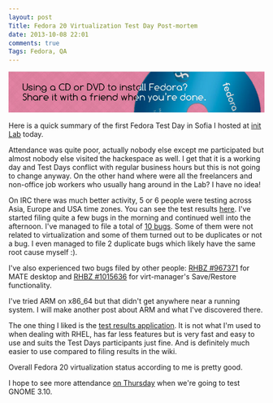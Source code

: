 ```yaml
---
layout: post
Title: Fedora 20 Virtualization Test Day Post-mortem
date: 2013-10-08 22:01
comments: true
Tags: Fedora, QA
---
```


!["Fedora 20 banner"](/images/fedora/fedora20-banner.png "Fedora 20 banner")

Here is a quick summary of the first Fedora Test Day in Sofia I hosted at
[init Lab](http://initlab.org) today.

Attendance was quite poor, actually nobody else except me participated but
almost nobody else visited the hackespace as well. I get that it is a
working day and Test Days conflict with regular business hours but this
is not going to change anyway. On the other hand where were all the freelancers
and non-office job workers who usually hang around in the Lab? I have no idea!

On IRC there was much better activity, 5 or 6 people were testing across
Asia, Europe and USA time zones. You can see the test results
[here](http://209.132.184.192/testdays/show_event?event_id=7).
I've started filing quite a few bugs in the morning and continued well into the
afternoon. I've managed to file a total of
[10 bugs](https://bugzilla.redhat.com/buglist.cgi?bug_id=1016435,1016449,1016488,1016530,1016604,1016613,1016648,1016663,1016704,1016715).
Some of them were not related to virtualization and some of them turned out to be
duplicates or not a bug. I even managed to file 2 duplicate bugs which likely have the
same root cause myself :). 

I've also experienced two bugs filed by other people:
[RHBZ #967371](https://bugzilla.redhat.com/show_bug.cgi?id=967371) for MATE desktop
and [RHBZ #1015636](https://bugzilla.redhat.com/show_bug.cgi?id=1015636) for
virt-manager's Save/Restore functionality.

I've tried ARM on x86_64 but that didn't get anywhere near a running system.
I will make another post about ARM and what I've discovered there.

The one thing I liked is the 
[test results application](http://209.132.184.192/testdays/show_event?event_id=7).
It is not what I'm used to when dealing with RHEL, has far less features but is
very fast and easy to use and suits the Test Days participants just fine.
And is definitely much easier to use compared to filing results in the wiki.

Overall Fedora 20 virtualization status according to me is pretty good.

I hope to see more attendance [on Thursday](http://initlab.org/event/gnome-test-day)
when we're going to test GNOME 3.10.
